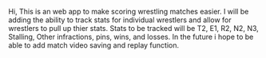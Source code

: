 Hi,
This is an web app to make scoring wrestling matches easier. I will be adding the ability to track stats for individual wrestlers and allow for wrestlers to pull up thier stats. Stats to be tracked will be T2, E1, R2, N2, N3, Stalling, Other infractions, pins, wins, and losses.
In the future i hope to be able to add match video saving and replay function.